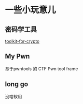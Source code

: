 # 一些小玩意儿





## 密码学工具

[toolkit-for-crypto]()





## My Pwn

基于pwntools 的 CTF Pwn tool frame



## long go

没啥软用